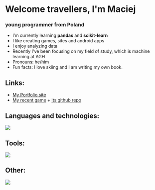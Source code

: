 # Welcome travellers, I'm Maciej
### young programmer from Poland

- I’m currently learning **pandas** and **scikit-learn** 
- I like creating games, sites and android apps
- I enjoy analyzing data
- Recently I've been focusing on my field of study, which is machine learning at AGH
- Pronouns: he/him 
- Fun facts: I love skiing and I am writing my own book.

## Links:
- [My Portfolio site](http://chemik.ct8.pl/)
- [My recent game](http://chemik.ct8.pl/gauntlet_c64_game/) + [Its github repo](https://github.com/mJastrzebski6/Gauntlet-I-c64)

## Languages and technologies:
<p align="left">
    <a href="https://skillicons.dev">
        <img src="https://skillicons.dev/icons?i=html,css,bootstrap,react,js,ts,redux,py" />
    </a>
</p>

## Tools:

<p align="left">
    <a href="https://skillicons.dev">
        <img src="https://skillicons.dev/icons?i=vscode,ps,figma,latex" />
    </a>
</p>

## Other:

<p align="left">
    <a href="https://skillicons.dev">
        <img src="https://skillicons.dev/icons?i=git,nodejs,express,mysql,linux" />
    </a>
</p>
